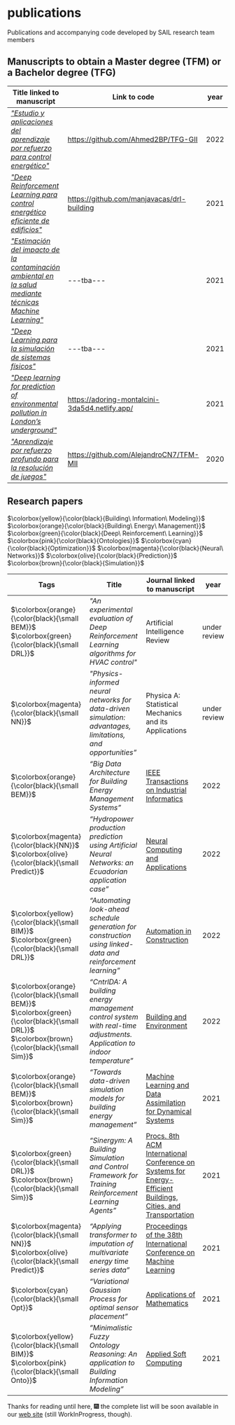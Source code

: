 # publications
Publications and accompanying code developed by SAIL research team members

## Manuscripts to obtain a Master degree (TFM) or a Bachelor degree (TFG) 
| Title linked to manuscript | Link to code | year|
| ---------------- | ------------------ | ------ |
| [_"Estudio y aplicaciones del aprendizaje por refuerzo para control energético"_](https://github.com/ugr-sail/publications/blob/main/manuscripts/TFG_2022_AhmedBrek.pdf) | https://github.com/Ahmed2BP/TFG-GII | 2022 |
| [_"Deep Reinforcement Learning para control energético eficiente de edificios"_](https://github.com/ugr-sail/publications/blob/main/manuscripts/TFM_2021_AntonioManjavacas.pdf) | https://github.com/manjavacas/drl-building | 2021 |
| [_"Estimación del impacto de la contaminación ambiental en la salud mediante técnicas Machine Learning"_](https://github.com/ugr-sail/publications/blob/main/manuscripts/TFG_2021_MartaAmor.pdf) |---tba---  | 2021|
| [_"Deep Learning para la simulación de sistemas físicos"_](https://github.com/ugr-sail/publications/blob/main/manuscripts/TFM_2021_FelixFernandez.pdf) | ---tba--- | 2021 |
| [_"Deep learning for prediction of environmental pollution in London’s underground"_](https://github.com/ugr-sail/publications/blob/main/manuscripts/TFG_2021_DavidMartin.pdf) | https://adoring-montalcini-3da5d4.netlify.app/ | 2021 |
| [_"Aprendizaje por refuerzo profundo para la resolución de juegos"_](https://github.com/ugr-sail/publications/blob/main/manuscripts/TFM_2020_AlejandroCampoy.pdf) | https://github.com/AlejandroCN7/TFM-MII | 2020 |

## Research papers 

$\colorbox{yellow}{\color{black}{Building\ Information\ Modeling\}}$
$\colorbox{orange}{\color{black}{Building\ Energy\ Management\}}$ 
$\colorbox{green}{\color{black}{Deep\ Reinforcement\ Learning\}}$
$\colorbox{pink}{\color{black}{Ontologies\}}$ 
$\colorbox{cyan}{\color{black}{Optimization\}}$ 
$\colorbox{magenta}{\color{black}{Neural\ Networks\}}$ 
$\colorbox{olive}{\color{black}{Prediction\}}$ 
$\colorbox{brown}{\color{black}{Simulation\}}$


| Tags | Title | Journal linked to manuscript  | year|
| -------------------- | ------------------ | ------------ | ------ |
| $\colorbox{orange}{\color{black}{\small BEM}}$ $\colorbox{green}{\color{black}{\small DRL}}$  | _"An experimental evaluation of Deep Reinforcement Learning algorithms for HVAC control"_ | Artificial Intelligence Review  | under review| 
|  $\colorbox{magenta}{\color{black}{\small NN}}$  | _"Physics-informed neural networks for data-driven simulation: advantages, limitations, and opportunities”_ | Physica A: Statistical Mechanics and its Applications | under review |
| $\colorbox{orange}{\color{black}{\small BEM}}$ | _“Big Data Architecture for Building Energy Management Systems”_ | [IEEE Transactions on Industrial Informatics](https://doi.org/10.1109/TII.2021.3130052) | 2022 |
| $\colorbox{magenta}{\color{black}{NN}}$ $\colorbox{olive}{\color{black}{\small Predict}}$ | _“Hydropower production prediction using Artificial Neural Networks: an Ecuadorian application case”_ | [Neural Computing and Applications](https://doi.org/10.1007/s00521-021-06746-5) | 2022 |
| $\colorbox{yellow}{\color{black}{\small BIM}}$ $\colorbox{green}{\color{black}{\small DRL}}$  | _“Automating look-ahead schedule generation for construction using linked-data and reinforcement learning”_ | [Automation in Construction](https://doi.org/10.1016/j.autcon.2021.104069) | 2022 |
| $\colorbox{orange}{\color{black}{\small BEM}}$ $\colorbox{green}{\color{black}{\small DRL\}}$ $\colorbox{brown}{\color{black}{\small Sim}}$ | _“CntrlDA: A building energy management control system with real-time adjustments. Application to indoor temperature”_ | [Building and Environment](http://doi.org/10.1016/j.buildenv.2022.108938) | 2022 |
|$\colorbox{orange}{\color{black}{\small BEM}}$ $\colorbox{brown}{\color{black}{\small Sim\}}$ | _“Towards data-driven simulation models for building energy management”_ | [Machine Learning and Data Assimilation for Dynamical Systems](http://doi.org/10.1016/j.asoc.2015.07.033) | 2021 |
| $\colorbox{green}{\color{black}{\small DRL\}}$ $\colorbox{brown}{\color{black}{\small Sim}}$ | _“Sinergym: A Building Simulation and Control Framework for Training Reinforcement Learning Agents”_ | [Procs. 8th ACM International Conference on Systems for Energy-Efficient Buildings, Cities, and Transportation](http://doi.org/10.1145/3486611.3488729)| 2021 |
| $\colorbox{magenta}{\color{black}{\small NN\}}$ $\colorbox{olive}{\color{black}{\small Predict}}$ | _“Applying transformer to imputation of multivariate energy time series data”_ | [Proceedings of the 38th International Conference on Machine Learning](https://www.climatechange.ai/papers/icml2021/89) | 2021 |
| $\colorbox{cyan}{\color{black}{\small Opt\}}$ | _“Variational Gaussian Process for optimal sensor placement”_ | [Applications of Mathematics](http://doi.org/10.21136/AM.2021.0307-19) | 2021 |
| $\colorbox{yellow}{\color{black}{\small BIM\}}$ $\colorbox{pink}{\color{black}{\small Onto\}}$ | _”Minimalistic Fuzzy Ontology Reasoning: An application to Building Information Modeling”_ | [Applied Soft Computing](http://doi.org/10.1016/j.asoc.2021.107158) | 2021 |

Thanks for reading until here, :fireworks: the complete list will be soon available in our [web site](https://wpd.ugr.es/~sail/publications/) (still WorkInProgress, though).




